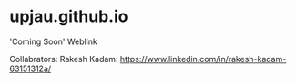 # upjau.github.io
'Coming Soon' Weblink

Collabrators:
Rakesh Kadam: https://www.linkedin.com/in/rakesh-kadam-63151312a/
